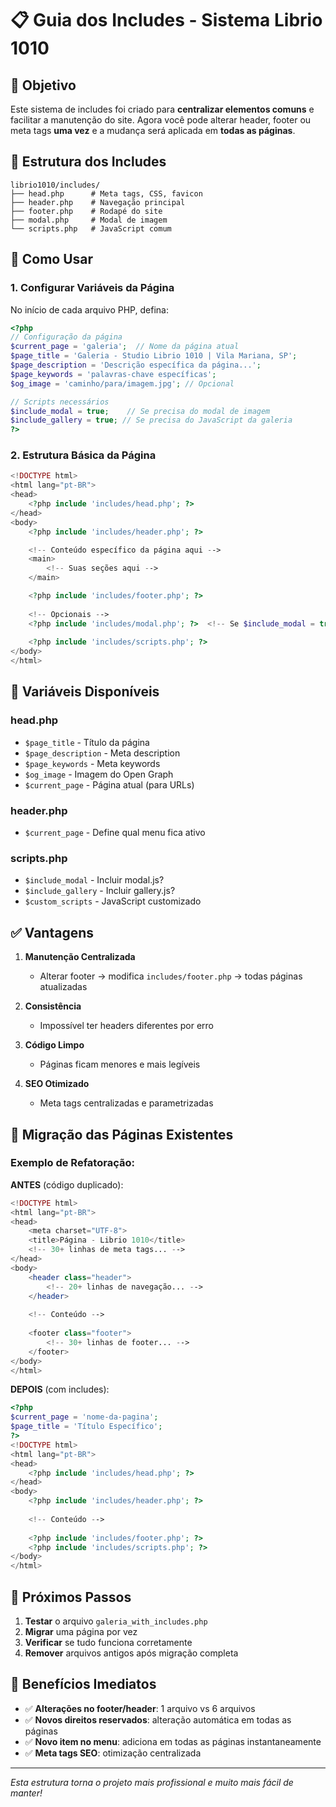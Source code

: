 # 📋 Guia dos Includes - Sistema Librio 1010

## 🎯 Objetivo
Este sistema de includes foi criado para **centralizar elementos comuns** e facilitar a manutenção do site. Agora você pode alterar header, footer ou meta tags **uma vez** e a mudança será aplicada em **todas as páginas**.

## 📁 Estrutura dos Includes

```
librio1010/includes/
├── head.php      # Meta tags, CSS, favicon
├── header.php    # Navegação principal
├── footer.php    # Rodapé do site
├── modal.php     # Modal de imagem
└── scripts.php   # JavaScript comum
```

## 🔧 Como Usar

### 1. **Configurar Variáveis da Página**
No início de cada arquivo PHP, defina:

```php
<?php
// Configuração da página
$current_page = 'galeria';  // Nome da página atual
$page_title = 'Galeria - Studio Librio 1010 | Vila Mariana, SP';
$page_description = 'Descrição específica da página...';
$page_keywords = 'palavras-chave específicas';
$og_image = 'caminho/para/imagem.jpg'; // Opcional

// Scripts necessários
$include_modal = true;    // Se precisa do modal de imagem
$include_gallery = true; // Se precisa do JavaScript da galeria
?>
```

### 2. **Estrutura Básica da Página**

```php
<!DOCTYPE html>
<html lang="pt-BR">
<head>
    <?php include 'includes/head.php'; ?>
</head>
<body>
    <?php include 'includes/header.php'; ?>

    <!-- Conteúdo específico da página aqui -->
    <main>
        <!-- Suas seções aqui -->
    </main>

    <?php include 'includes/footer.php'; ?>
    
    <!-- Opcionais -->
    <?php include 'includes/modal.php'; ?>  <!-- Se $include_modal = true -->
    
    <?php include 'includes/scripts.php'; ?>
</body>
</html>
```

## 🎯 Variáveis Disponíveis

### **head.php**
- `$page_title` - Título da página
- `$page_description` - Meta description
- `$page_keywords` - Meta keywords  
- `$og_image` - Imagem do Open Graph
- `$current_page` - Página atual (para URLs)

### **header.php**
- `$current_page` - Define qual menu fica ativo

### **scripts.php**
- `$include_modal` - Incluir modal.js?
- `$include_gallery` - Incluir gallery.js?
- `$custom_scripts` - JavaScript customizado

## ✅ Vantagens

1. **Manutenção Centralizada**
   - Alterar footer → modifica `includes/footer.php` → todas páginas atualizadas

2. **Consistência**
   - Impossível ter headers diferentes por erro

3. **Código Limpo**
   - Páginas ficam menores e mais legíveis

4. **SEO Otimizado**  
   - Meta tags centralizadas e parametrizadas

## 🔄 Migração das Páginas Existentes

### Exemplo de Refatoração:

**ANTES** (código duplicado):
```php
<!DOCTYPE html>
<html lang="pt-BR">
<head>
    <meta charset="UTF-8">
    <title>Página - Librio 1010</title>
    <!-- 30+ linhas de meta tags... -->
</head>
<body>
    <header class="header">
        <!-- 20+ linhas de navegação... -->
    </header>
    
    <!-- Conteúdo -->
    
    <footer class="footer">
        <!-- 30+ linhas de footer... -->
    </footer>
</body>
</html>
```

**DEPOIS** (com includes):
```php
<?php
$current_page = 'nome-da-pagina';
$page_title = 'Título Específico';
?>
<!DOCTYPE html>
<html lang="pt-BR">
<head>
    <?php include 'includes/head.php'; ?>
</head>
<body>
    <?php include 'includes/header.php'; ?>
    
    <!-- Conteúdo -->
    
    <?php include 'includes/footer.php'; ?>
    <?php include 'includes/scripts.php'; ?>
</body>
</html>
```

## 📝 Próximos Passos

1. **Testar** o arquivo `galeria_with_includes.php`
2. **Migrar** uma página por vez
3. **Verificar** se tudo funciona corretamente
4. **Remover** arquivos antigos após migração completa

## 🚀 Benefícios Imediatos

- ✅ **Alterações no footer/header**: 1 arquivo vs 6 arquivos
- ✅ **Novos direitos reservados**: alteração automática em todas as páginas  
- ✅ **Novo item no menu**: adiciona em todas as páginas instantaneamente
- ✅ **Meta tags SEO**: otimização centralizada

---
*Esta estrutura torna o projeto mais profissional e muito mais fácil de manter!* 